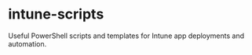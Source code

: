 # intune-scripts
Useful PowerShell scripts and templates for Intune app deployments and automation.
